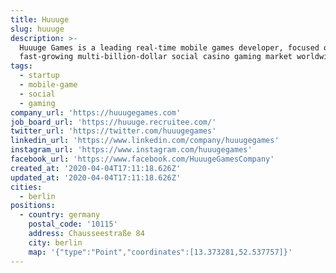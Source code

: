 ```yaml
---
title: Huuuge
slug: huuuge
description: >-
  Huuuge Games is a leading real-time mobile games developer, focused on the
  fast-growing multi-billion-dollar social casino gaming market worldwide.
tags:
  - startup
  - mobile-game
  - social
  - gaming
company_url: 'https://huuugegames.com'
job_board_url: 'https://huuuge.recruitee.com/'
twitter_url: 'https://twitter.com/huuugegames'
linkedin_url: 'https://www.linkedin.com/company/huuugegames'
instagram_url: 'https://www.instagram.com/huuugegames'
facebook_url: 'https://www.facebook.com/HuuugeGamesCompany'
created_at: '2020-04-04T17:11:18.626Z'
updated_at: '2020-04-04T17:11:18.626Z'
cities:
  - berlin
positions:
  - country: germany
    postal_code: '10115'
    address: Chausseestraße 84
    city: berlin
    map: '{"type":"Point","coordinates":[13.373281,52.537757]}'
---
```


